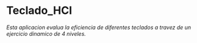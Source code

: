 # Teclado_HCI

_Esta aplicacion evalua la eficiencia de diferentes teclados a travez de un ejercicio dinamico de 4 niveles._

